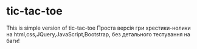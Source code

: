 # tic-tac-toe
This is simple version of tic-tac-toe
Проста версія гри хрестики-нолики на html,css,JQuery,JavaScript,Bootstrap, без детального тестування на баги!
